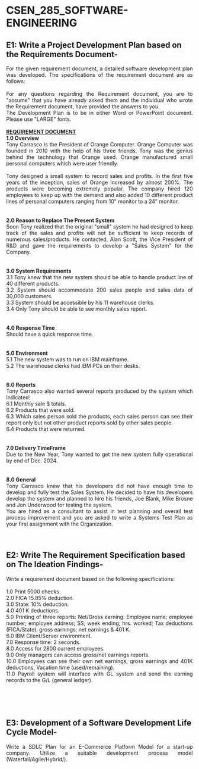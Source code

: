 # CSEN_285_SOFTWARE-ENGINEERING

<h2><b>E1: Write a Project Development Plan based on the Requirements Document-</b></h2>
<p align="justify">For the given requirement document, a detailed software development plan was developed. The specifications of the requirement document are as follows: <br/><br/>
For any questions regarding the Requirement document, you are to "assume" that you have already asked them and the individual who wrote the Requirement document, have provided the answers to you.<br/>
The Development Plan is to be in either Word or PowerPoint document. Please use "LARGE" fonts.<br/><br/>
  <b><u>REQUIREMENT DOCUMENT</u></b><br/>
  <b> 1.0 Overview </b><br/>
  Tony Carrasco is the President of Orange Computer. Orange Computer was founded in 2010 with the help of his three friends. Tony was the genius behind the technology that Orange used. Orange manufactured small personal computers which were user friendly.<br/><br/>
  Tony designed a small system to record sales and profits. In the first five years of the inception, sales of Orange increased by almost 200%. The products were becoming extremely popular. The company hired 120 employees to keep up with the demand and also added 10 different product lines of personal computers ranging from 10" monitor to a 24" monitor.<br/><br/><br/>
  <b>2.0 Reason to Replace The Present System</b><br/>
  Soon Tony realized that the original "small" system he had designed to keep track of the
sales and profits will not be sufficient to keep records of numerous sales/products. He
contacted, Alan Scott, the Vice President of R&D and gave the requirements to develop a
"Sales System" for the Company. <br/><br/><br/>
  <b>3.0 System Requirements</b><br/>
  3.1 Tony knew that the new system should be able to handle product line of 40 different products.<br/>
  3.2 System should accommodate 200 sales people and sales data of 30,000 customers.<br/>
  3.3 System should be accessible by his 11 warehouse clerks. <br/>
  3.4 Only Tony should be able to see monthly sales report. <br/><br/><br/>
  <b>4.0 Response Time</b><br/>
  Should have a quick response time.<br/><br/><br/>
  <b>5.0 Environment</b><br/>
  5.1 The new system was to run on IBM mainframe.<br/>
  5.2 The warehouse clerks had IBM PCs on their desks.<br/><br/><br/>
  <b>6.0 Reports</b><br/>
  Tony Carrasco also wanted several reports produced by the system which indicated:<br/>
  6.1 Monthly sale $ totals. <br/>
  6.2 Products that were sold. <br/>
  6.3 Which sales person sold the products, each sales person can see their report only but not other product reports sold by other sales people. <br/>
  6.4 Products that were returned. <br/><br/><br/>
  <b>7.0 Delivery TimeFrame</b><br/>
  Due to the New Year, Tony wanted to get the new system fully operational by end of
Dec. 2024. <br/><br/><br/>
  <b>8.0 General</b><br/>
  Tony Carrasco knew that his developers did not have enough time to develop and fully
test the Sales System. He decided to have his developers develop the system and planned
to hire his friends, Joe Blank, Mike Brosne and Jon Underwood for testing the system. <br/>
  You are hired as a consultant to assist in test planning and overall test process
improvement and you are asked to write a Systems Test Plan as your first assignment
with the Organization.<br/><br/><br/></p>

  <h2><b>E2: Write The Requirement Specification based on The Ideation Findings-</b></h2>
  <p align="justify">Write a requirement document based on the following specifications:<br/><br/>
  1.0 Print 5000 checks.<br/>
  2.0 FICA 15.85% deduction.<br/>
  3.0 State: 10% deduction.<br/>
  4.0 401 K deductions.<br/>
  5.0 Printing of three reports: Net/Gross earning: Employee name; employee number; employee address; SS; week ending; hrs. worked; Tax deductions (FICA/State). gross earnings; net earnings & 401 K.<br/>
  6.0 IBM Client/Server environment.<br/>
  7.0 Response time: 2 seconds.<br/>
  8.0 Access for 2800 current employees.<br/>
  9.0 Only managers can access gross/net earnings reports.<br/>
  10.0 Employees can see their own net earnings, gross earnings and 401K deductions, Vacation 
  time (used/remaining).<br/>
  11.0 Payroll system will interface with GL system and send the earning records to the G/L (general ledger).</p><br/><br/><br/>
  
  <h2><b>E3: Development of a Software Development Life Cycle Model-</b></h2>
  <p align="justify">Write a SDLC Plan for an E-Commerce Platform Model for a start-up company. Utilize a suitable development process model (Waterfall/Agile/Hybrid/).<br/><br/><br/>
</p>
